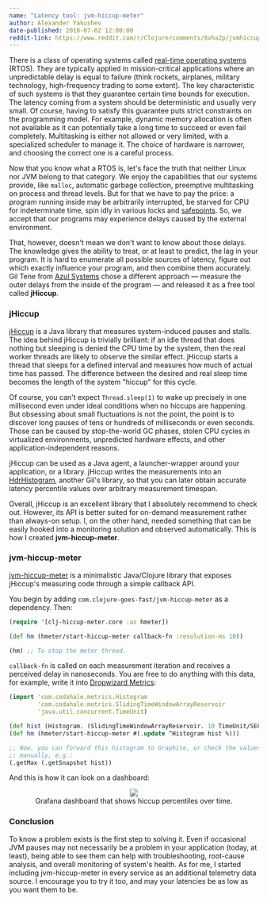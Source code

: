 ```yaml
---
name: "Latency tool: jvm-hiccup-meter"
author: Alexander Yakushev
date-published: 2018-07-02 12:00:00
reddit-link: https://www.reddit.com/r/Clojure/comments/8vha2p/jvmhiccupmeter_a_library_to_measure_systeminduced/
---
```


There is a class of operating systems called [real-time operating
systems](https://en.wikipedia.org/wiki/Real-time_operating_system) (RTOS). They
are typically applied in mission-critical applications where an unpredictable
delay is equal to failure (think rockets, airplanes, military technology,
high-frequency trading to some extent). The key characteristic of such systems
is that they guarantee certain time bounds for execution. The latency coming
from a system should be deterministic and usually very small. Of course, having
to satisfy this guarantee puts strict constraints on the programming model. For
example, dynamic memory allocation is often not available as it can potentially
take a long time to succeed or even fail completely. Multitasking is either not
allowed or very limited, with a specialized scheduler to manage it. The choice
of hardware is narrower, and choosing the correct one is a careful process.

Now that you know what a RTOS is, let's face the truth that neither Linux nor
JVM belong to that category. We enjoy the capabilities that our systems
provide, like `malloc`, automatic garbage collection, preemptive multitasking on
process and thread levels. But for that we have to pay the price: a program
running inside may be arbitrarily interrupted, be starved for CPU for
indeterminate time, spin idly in various locks and
[safepoints](http://blog.ragozin.info/2012/10/safepoints-in-hotspot-jvm.html).
So, we accept that our programs may experience delays caused by the external
environment.

That, however, doesn't mean we don't want to know about those delays. The
knowledge gives the ability to treat, or at least to predict, the lag in your
program. It is hard to enumerate all possible sources of latency, figure out
which exactly influence your program, and then combine them accurately. Gil Tene
from [Azul Systems](https://www.azul.com/) chose a different approach — measure
the outer delays from the inside of the program — and released it as a free tool
called **jHiccup**.

### jHiccup

[jHiccup](https://www.azul.com/jhiccup/) is a Java library that measures
system-induced pauses and stalls. The idea behind jHiccup is trivially
brilliant: if an idle thread that does nothing but sleeping is denied the CPU
time by the system, then the real worker threads are likely to observe the
similar effect. jHiccup starts a thread that sleeps for a defined interval and
measures how much of actual time has passed. The difference between the desired
and real sleep time becomes the length of the system "hiccup" for this cycle.

Of course, you can't expect `Thread.sleep(1)` to wake up precisely in one
millisecond even under ideal conditions when no hiccups are happening. But
obsessing about small fluctuations is not the point, the point is to discover
long pauses of tens or hundreds of milliseconds or even seconds. Those can be
caused by stop-the-world GC phases, stolen CPU cycles in virtualized
environments, unpredicted hardware effects, and other application-independent
reasons.

jHiccup can be used as a Java agent, a launcher-wrapper around your application,
or a library. jHiccup writes the measurements into an
[HdrHistogram](https://github.com/HdrHistogram/HdrHistogram), another Gil's
library, so that you can later obtain accurate latency percentile values over
arbitrary measurement timespan.

Overall, jHiccup is an excellent library that I absolutely recommend to check
out. However, its API is better suited for on-demand measurement rather than
always-on setup. I, on the other hand, needed something that can be easily
hooked into a monitoring solution and observed automatically. This is how I
created **jvm-hiccup-meter**.

### jvm-hiccup-meter

[jvm-hiccup-meter](https://github.com/clojure-goes-fast/jvm-hiccup-meter/blob/master/src/jvm_hiccup_meter/core.clj)
is a minimalistic Java/Clojure library that exposes jHiccup's measuring code
through a simple callback API.

You begin by adding `com.clojure-goes-fast/jvm-hiccup-meter` as a dependency.
Then:

```clj
(require '[clj-hiccup-meter.core :as hmeter])

(def hm (hmeter/start-hiccup-meter callback-fn :resolution-ms 10))

(hm) ;; To stop the meter thread.
```

`callback-fn` is called on each measurement iteration and receives a perceived
delay in nanoseconds. You are free to do anything with this data, for example,
write it into [Dropwizard Metrics](https://metrics.dropwizard.io/4.0.0/):

```clj
(import 'com.codahale.metrics.Histogram
        'com.codahale.metrics.SlidingTimeWindowArrayReservoir
        'java.util.concurrent.TimeUnit)

(def hist (Histogram. (SlidingTimeWindowArrayReservoir. 10 TimeUnit/SECONDS)))
(def hm (hmeter/start-hiccup-meter #(.update ^Histogram hist %)))

;; Now, you can forward this histogram to Graphite, or check the values
;; manually, e.g.:
(.getMax (.getSnapshot hist))
```

And this is how it can look on a dashboard:

<center>
<figure class="figure">
<img class="img-responsive" src="/img/posts/jvm-hiccup-meter-dashboard.png">
<figcaption class="figure-caption text-center">
    Grafana dashboard that shows hiccup percentiles over time.
</figcaption>
</figure>
</center>

### Conclusion

To know a problem exists is the first step to solving it. Even if occasional JVM
pauses may not necessarily be a problem in your application (today, at least),
being able to see them can help with troubleshooting, root-cause analysis, and
overall monitoring of system's health. As for me, I started including
jvm-hiccup-meter in every service as an additional telemetry data source. I
encourage you to try it too, and may your latencies be as low as you want them
to be.
